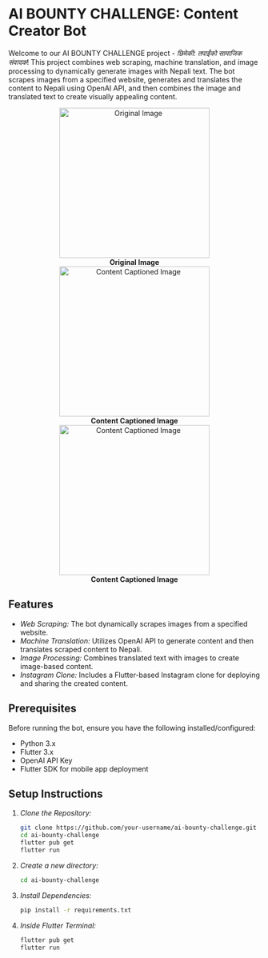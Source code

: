 # AI BOUNTY CHALLENGE: Content Creator Bot

Welcome to our AI BOUNTY CHALLENGE project - *छिमेकी: तपाईंको सामाजिक संवादक*! This project combines web scraping, machine translation, and image processing to dynamically generate images with Nepali text. The bot scrapes images from a specified website, generates and translates the content to Nepali using OpenAI API, and then combines the image and translated text to create visually appealing content.

<div align="center">
    <div style="display: inline-block; text-align: center;">
        <img src="https://github.com/zeus0911/AI_BOUNTY_TEAM_CHIMEKI/assets/112919863/c033dc53-32d5-46fc-8c8e-215019286c56" width="300" alt="Original Image">
        <br>
        <strong>Original Image</strong>
    </div>
    <div style="display: inline-block; text-align: center;">
        <img src="https://github.com/zeus0911/AI_BOUNTY_TEAM_CHIMEKI/assets/112919863/cb5fca6e-2b0e-4a47-9095-e2d41989a74d" width="300" alt="Content Captioned Image">
        <br>
        <strong>Content Captioned Image</strong>
    </div>

<div style="display: inline-block; text-align: center;">
        <img src="https://github.com/zeus0911/AI_BOUNTY_TEAM_CHIMEKI/assets/112919863/de478e0d-03bc-4e94-962d-67f9705d3fa7" width="300" alt="Content Captioned Image">
        <br>
        <strong>Content Captioned Image</strong>
    </div>
</div>

## Features

- *Web Scraping:* The bot dynamically scrapes images from a specified website.
- *Machine Translation:* Utilizes OpenAI API to generate content and then translates scraped content to Nepali.
- *Image Processing:* Combines translated text with images to create image-based content.
- *Instagram Clone:* Includes a Flutter-based Instagram clone for deploying and sharing the created content.

## Prerequisites

Before running the bot, ensure you have the following installed/configured:

- Python 3.x
- Flutter 3.x
- OpenAI API Key
- Flutter SDK for mobile app deployment

## Setup Instructions



1. *Clone the Repository:*
   ```bash
   git clone https://github.com/your-username/ai-bounty-challenge.git
   cd ai-bounty-challenge
   flutter pub get
   flutter run

2. *Create a new directory:*
   ```bash
   cd ai-bounty-challenge

3. *Install Dependencies:*
   ```bash
   pip install -r requirements.txt


4. *Inside Flutter Terminal:*
   ```bash
   flutter pub get
   flutter run
